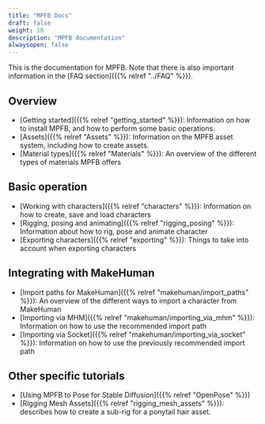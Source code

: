 ```yaml
---
title: "MPFB Docs"
draft: false
weight: 10
description: "MPFB documentation"
alwaysopen: false
---
```


This is the documentation for MPFB. Note that there is also important information in the [FAQ section]({{% relref "../FAQ" %}}).

## Overview

* [Getting started]({{% relref "getting_started" %}}): Information on how to install MPFB, and how to perform some basic operations.
* [Assets]({{% relref "Assets" %}}): Information on the MPFB asset system, including how to create assets.
* [Material types]({{% relref "Materials" %}}): An overview of the different types of materials MPFB offers

## Basic operation

* [Working with characters]({{% relref "characters" %}}): Information on how to create, save and load characters
* [Rigging, posing and animating]({{% relref "rigging_posing" %}}): Information about how to rig, pose and animate character
* [Exporting characters]({{% relref "exporting" %}}): Things to take into account when exporting characters

## Integrating with MakeHuman

* [Import paths for MakeHuman]({{% relref "makehuman/import_paths" %}}): An overview of the different ways to import a character from MakeHuman
* [Importing via MHM]({{% relref "makehuman/importing_via_mhm" %}}): Information on how to use the recommended import path
* [Importing via Socket]({{% relref "makehuman/importing_via_socket" %}}): Information on how to use the previously recommended import path

## Other specific tutorials

* [Using MPFB to Pose for Stable Diffusion]({{% relref "OpenPose" %}})
* [Rigging Mesh Assets]({{% relref "rigging_mesh_assets" %}}): describes how to create a sub-rig for a ponytail hair asset.


